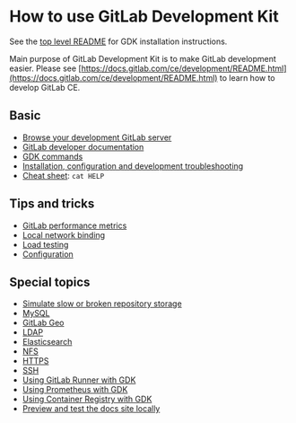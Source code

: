 # How to use GitLab Development Kit

See the [top level README](../../README.md#getting-started) for GDK
installation instructions.

Main purpose of GitLab Development Kit is to make GitLab development easier.
Please see [https://docs.gitlab.com/ce/development/README.html](https://docs.gitlab.com/ce/development/README.html)
to learn how to develop GitLab CE.

## Basic

- [Browse your development GitLab server](browse.md)
- [GitLab developer documentation](https://docs.gitlab.com/ce/development/README.html)
- [GDK commands](gdk_commands.md)
- [Installation, configuration and development troubleshooting](troubleshooting.md)
- [Cheat sheet](../../HELP): `cat HELP`

## Tips and tricks

- [GitLab performance metrics](performance_metrics.md)
- [Local network binding](local_network.md)
- [Load testing](load_testing.md)
- [Configuration](configuration.md)

## Special topics

- [Simulate slow or broken repository storage](simulate_storage.md)
- [MySQL](mysql.md)
- [GitLab Geo](geo.md)
- [LDAP](ldap.md)
- [Elasticsearch](elasticsearch.md)
- [NFS](nfs.md)
- [HTTPS](https.md)
- [SSH](ssh.md)
- [Using GitLab Runner with GDK](runner.md)
- [Using Prometheus with GDK](prometheus.md)
- [Using Container Registry with GDK](registry.md)
- [Preview and test the docs site locally](gitlab_docs.md)
